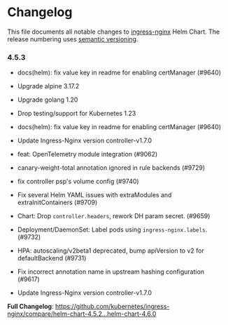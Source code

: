 <!-- SPDX-License-Identifier: Apache-2.0 -->

# Changelog

This file documents all notable changes to [ingress-nginx](https://github.com/kubernetes/ingress-nginx) Helm Chart. The release numbering uses [semantic versioning](http://semver.org).

### 4.5.3

* docs(helm): fix value key in readme for enabling certManager (#9640)
* Upgrade alpine 3.17.2
* Upgrade golang 1.20
* Drop testing/support for Kubernetes 1.23
* docs(helm): fix value key in readme for enabling certManager (#9640)
* Update Ingress-Nginx version controller-v1.7.0
* feat: OpenTelemetry module integration (#9062)
* canary-weight-total annotation ignored in rule backends (#9729)
* fix controller psp's volume config (#9740)
* Fix several Helm YAML issues with extraModules and extraInitContainers (#9709)
* Chart: Drop `controller.headers`, rework DH param secret. (#9659)
* Deployment/DaemonSet: Label pods using `ingress-nginx.labels`. (#9732)
* HPA: autoscaling/v2beta1 deprecated, bump apiVersion to v2 for defaultBackend (#9731)
* Fix incorrect annotation name in upstream hashing configuration (#9617)

* Update Ingress-Nginx version controller-v1.7.0

**Full Changelog**: https://github.com/kubernetes/ingress-nginx/compare/helm-chart-4.5.2...helm-chart-4.6.0
